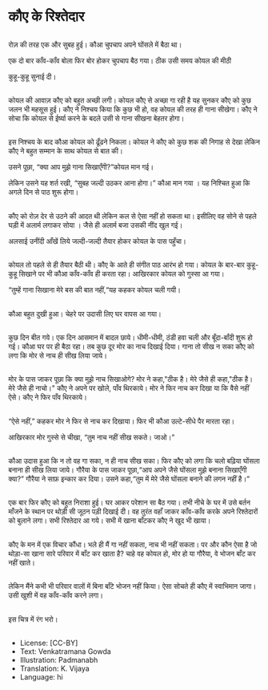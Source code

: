 # कौए के रिश्तेदार

##
रोज़ की तरह एक और सुबह हुई। कौआ चुपचाप अपने घोंसले में बैठा था।

एक दो बार काँव-काँव बोला फिर बोर होकर चुपचाप बैठ गया। ठीक उसी समय कोयल की मीठी

कुहू-कुहू सुनाई दी। 

##
कोयल की आवाज़ कौए को बहुत अच्छी लगी। कोयल कौए से अच्छा गा रही है यह सुनकर कौए को कुछ जलन भी महसूस हुई। कौए ने निश्‍चय किया कि कुछ भी हो, वह कोयल की तरह ही गाना सीखेगा। कौए ने सोचा कि कोयल से ईर्ष्या करने के बदले उसी से गाना सीखना बेहतर होगा। 

##
इस निश्‍चय के बाद कौआ कोयल को ढूँढने निकला। कोयल ने कौए को कुछ शक की निगाह से देखा लेकिन कौए ने बहुत सम्मान के साथ कोयल से बात की। 

उसने पूछा, “क्या आप मुझे गाना सिखाएँगी?”कोयल मान गई। 

लेकिन उसने यह शर्त रखी, “सुबह जल्दी उठकर आना होगा।” कौआ मान गया । यह निश्‍चित हुआ कि अगले दिन से पाठ शुरू होगा। 

##
कौए को रोज़ देर से उठने की आदत थी लेकिन कल से ऐसा नहीं हो सकता था। इसीलिए वह सोने से पहले घड़ी में अलार्म लगाकर सोया । जैसे ही अलार्म बजा उसकी नींद खुल गई। 

अलसाई उनींदी आँखें लिये जल्दी-जल्दी तैयार होकर कोयल के पास पहुँचा। 

##
कोयल तो पहले से ही तैयार बैठी थी। कौए के आते ही संगीत पाठ आरंभ हो गया। कोयल के बार-बार कुहू-कुहू सिखाने पर भी कौआ काँव-काँव ही करता रहा। आखिरकार कोयल को गुस्सा आ गया। 

“तुम्हें गाना सिखाना मेरे बस की बात नहीं,“यह कहकर कोयल चली गयी।  

##
कौआ बहुत दुखी हुआ। चेहरे पर उदासी लिए घर वापस आ गया। 

##
कुछ दिन बीत गये। एक दिन आसमान में बादल छाये। धीमी-धीमी, ठंडी हवा चली और बूँदा-बाँदी शुरू हो गई। कौआ घर पर ही बैठा रहा। तब कुछ दूर मोर का नाच दिखाई दिया। गाना तो सीख न सका कौए को लगा कि मोर से नाच ही सीख लिया जाये। 

##
मोर के पास जाकर पूछा कि क्या मुझे नाच सिखाओगे? मोर ने कहा,"ठीक है। मेरे जैसे ही कहा,"ठीक है। मेरे जैसे ही नाचो।" कौए ने अपने पर खोले, पाँव थिरकाये। मोर ने फिर नाच कर दिखा या कि वैसे नहीं ऐसे। कौए ने फिर पाँव थिरकाये। 

##
“ऐसे नहीं,” कहकर मोर ने फिर से नाच कर दिखाया। फिर भी कौआ उल्टे-सीधे पैर मारता रहा। 

आखिरकार मोर गुस्से से चीखा, “तुम नाच नहीं सीख सकते। जाओ।” 

##
कौआ उदास हुआ कि न तो वह गा सका, न ही नाच सीख सका। फिर कौए को लगा कि चलो बढ़िया घोंसला बनाना ही सीख लिया जाये। गौरैया के पास जाकर पूछा,“आप अपने जैसे घोंसला मुझे बनाना सिखाएँगी क्या?” गौरैया ने साफ़ इन्कार कर दिया। उसने कहा,“तुम में मेरे जैसे घोंसला बनाने की लगन नहीं है।” 

##
एक बार फिर कौए को बहुत निराशा हुई। घर आकर परेशान सा बैठ गया। तभी नीचे के घर में उसे बर्तन माँजने के स्थान पर थोड़ी सी जूठन पड़ी दिखाई दी। वह तुरंत वहाँ जाकर काँव-काँव करके अपने रिश्तेदारों को बुलाने लगा। सभी रिश्तेदार आ गये। सभी में खाना बाँटकर कौए ने खुद भी खाया। 

##
कौए के मन में एक विचार कौंधा। भले ही मैं गा नहीं सकता, नाच भी नहीं सकता। पर और कौन ऐसा है जो थोड़ा-सा खाना सारे परिवार में बाँट कर खाता है? चाहे वह कोयल हो, मोर हो या गौरैया, वे भोजन बाँट कर नहीं खाते। 

##
लेकिन मैंने कभी भी परिवार वालों में बिना बाँटे भोजन नहीं किया। ऐसा सोचते ही कौए में स्वाभिमान जागा। उसी खुशी में वह काँव-काँव करने लगा। 

##
इस चित्र में रंग भरो। 

##
* License: [CC-BY]
* Text: Venkatramana Gowda
* Illustration: Padmanabh
* Translation: K. Vijaya
* Language: hi
